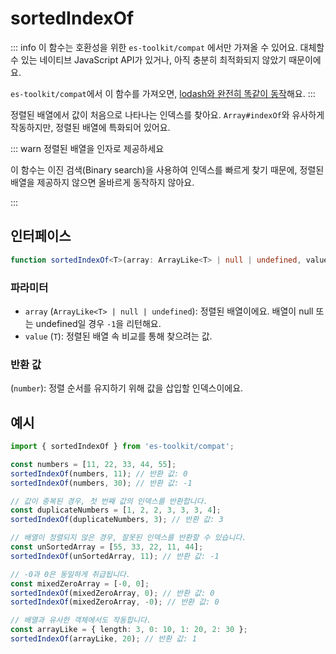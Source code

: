 # sortedIndexOf

::: info
이 함수는 호환성을 위한 `es-toolkit/compat` 에서만 가져올 수 있어요. 대체할 수 있는 네이티브 JavaScript API가 있거나, 아직 충분히 최적화되지 않았기 때문이에요.

`es-toolkit/compat`에서 이 함수를 가져오면, [lodash와 완전히 똑같이 동작](../../../compatibility.md)해요.
:::

정렬된 배열에서 값이 처음으로 나타나는 인덱스를 찾아요. `Array#indexOf`와 유사하게 작동하지만, 정렬된 배열에 특화되어 있어요.

::: warn 정렬된 배열을 인자로 제공하세요

이 함수는 이진 검색(Binary search)을 사용하여 인덱스를 빠르게 찾기 때문에, 정렬된 배열을 제공하지 않으면 올바르게 동작하지 않아요.

:::

## 인터페이스

```typescript
function sortedIndexOf<T>(array: ArrayLike<T> | null | undefined, value: T): number;
```

### 파라미터

- `array` (`ArrayLike<T> | null | undefined`): 정렬된 배열이에요. 배열이 null 또는 undefined일 경우 `-1`을 리턴해요.
- `value` (`T`): 정렬된 배열 속 비교를 통해 찾으려는 값.

### 반환 값

(`number`): 정렬 순서를 유지하기 위해 값을 삽입할 인덱스이에요.

## 예시

```typescript
import { sortedIndexOf } from 'es-toolkit/compat';

const numbers = [11, 22, 33, 44, 55];
sortedIndexOf(numbers, 11); // 반환 값: 0
sortedIndexOf(numbers, 30); // 반환 값: -1

// 값이 중복된 경우, 첫 번째 값의 인덱스를 반환합니다.
const duplicateNumbers = [1, 2, 2, 3, 3, 3, 4];
sortedIndexOf(duplicateNumbers, 3); // 반환 값: 3

// 배열이 정렬되지 않은 경우, 잘못된 인덱스를 반환할 수 있습니다.
const unSortedArray = [55, 33, 22, 11, 44];
sortedIndexOf(unSortedArray, 11); // 반환 값: -1

// -0과 0은 동일하게 취급됩니다.
const mixedZeroArray = [-0, 0];
sortedIndexOf(mixedZeroArray, 0); // 반환 값: 0
sortedIndexOf(mixedZeroArray, -0); // 반환 값: 0

// 배열과 유사한 객체에서도 작동합니다.
const arrayLike = { length: 3, 0: 10, 1: 20, 2: 30 };
sortedIndexOf(arrayLike, 20); // 반환 값: 1
```
